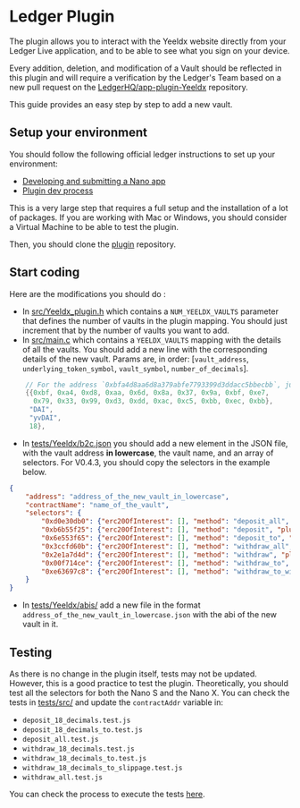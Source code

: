 # Ledger Plugin

The plugin allows you to interact with the Yeeldx website directly from your Ledger Live application, and to be able to see what you sign on your device. 

Every addition, deletion, and modification of a Vault should be reflected in this plugin and will require a verification by the Ledger's Team based on a new pull request on the [LedgerHQ/app-plugin-Yeeldx](https://github.com/LedgerHQ/app-plugin-Yeeldx) repository.

This guide provides an easy step by step to add a new vault.

## Setup your environment 

You should follow the following official ledger instructions to set up your environment:
- [Developing and submitting a Nano app](https://developers.ledger.com/docs/nano-app/introduction/)
- [Plugin dev process](https://hackmd.io/300Ukv5gSbCbVcp3cZuwRQ)  

This is a very large step that requires a full setup and the installation of a lot of packages. If you are working with Mac or Windows, you should consider a Virtual Machine to be able to test the plugin.

Then, you should clone the [plugin](https://github.com/LedgerHQ/app-plugin-Yeeldx) repository.

## Start coding

Here are the modifications you should do :

- In [src/Yeeldx_plugin.h](https://github.com/LedgerHQ/app-plugin-Yeeldx/blob/main/src/Yeeldx_plugin.h#L51) which contains a `NUM_YEELDX_VAULTS` parameter that defines the number of vaults in the plugin mapping. You should just increment that by the number of vaults you want to add.  
- In [src/main.c](https://github.com/LedgerHQ/app-plugin-Yeeldx/blob/main/src/main.c#L57) which contains a `YEELDX_VAULTS` mapping with the details of all the vaults. You should add a new line with the corresponding details of the new vault. Params are, in order: [`vault_address`, `underlying_token_symbol`, `vault_symbol`, `number_of_decimals`].

```c
    // For the address `0xbfa4d8aa6d8a379abfe7793399d3ddacc5bbecbb`, just add `0x` every 2 characters.
    {{0xbf, 0xa4, 0xd8, 0xaa, 0x6d, 0x8a, 0x37, 0x9a, 0xbf, 0xe7,
      0x79, 0x33, 0x99, 0xd3, 0xdd, 0xac, 0xc5, 0xbb, 0xec, 0xbb},
     "DAI",
     "yvDAI",
     18},
```

- In [tests/Yeeldx/b2c.json](https://github.com/LedgerHQ/app-plugin-Yeeldx/blob/main/tests/Yeeldx/b2c.json) you should add a new element in the JSON file, with the vault address **in lowercase**, the vault name, and an array of selectors. For V0.4.3, you should copy the selectors in the example below.

```json
{
	"address": "address_of_the_new_vault_in_lowercase",
	"contractName": "name_of_the_vault",
	"selectors": {
		"0xd0e30db0": {"erc20OfInterest": [], "method": "deposit_all", "plugin": "Yeeldx"},
		"0xb6b55f25": {"erc20OfInterest": [], "method": "deposit", "plugin": "Yeeldx"},
		"0x6e553f65": {"erc20OfInterest": [], "method": "deposit_to", "plugin": "Yeeldx"},
		"0x3ccfd60b": {"erc20OfInterest": [], "method": "withdraw_all", "plugin": "Yeeldx"},
		"0x2e1a7d4d": {"erc20OfInterest": [], "method": "withdraw", "plugin": "Yeeldx"},
		"0x00f714ce": {"erc20OfInterest": [], "method": "withdraw_to", "plugin": "Yeeldx"},
		"0xe63697c8": {"erc20OfInterest": [], "method": "withdraw_to_with_slippage", "plugin": "Yeeldx"}
	}
}
```

- In [tests/Yeeldx/abis/](https://github.com/LedgerHQ/app-plugin-Yeeldx/tree/main/tests/Yeeldx/abis) add a new file in the format `address_of_the_new_vault_in_lowercase.json` with the abi of the new vault in it.

## Testing
As there is no change in the plugin itself, tests may not be updated.  
However, this is a good practice to test the plugin. Theoretically, you should test all the selectors for both the Nano S and the Nano X.
You can check the tests in [tests/src/](https://github.com/LedgerHQ/app-plugin-Yeeldx/tree/main/tests/src) and update the `contractAddr` variable in: 
- `deposit_18_decimals.test.js`
- `deposit_18_decimals_to.test.js`
- `deposit_all.test.js`
- `withdraw_18_decimals.test.js`
- `withdraw_18_decimals_to.test.js`
- `withdraw_18_decimals_to_slippage.test.js`
- `withdraw_all.test.js`

You can check the process to execute the tests [here](https://hackmd.io/300Ukv5gSbCbVcp3cZuwRQ#Testing).